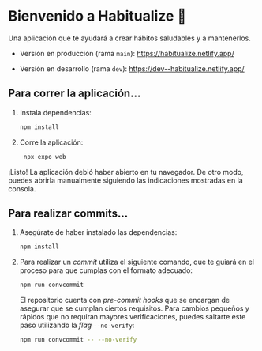 # Bienvenido a Habitualize 👋

Una aplicación que te ayudará a crear hábitos saludables y a mantenerlos.

- Versión en producción (rama `main`): https://habitualize.netlify.app/

- Versión en desarrollo (rama `dev`): https://dev--habitualize.netlify.app/

## Para correr la aplicación...

1. Instala dependencias:

   ```bash
   npm install
   ```

2. Corre la aplicación:

   ```bash
    npx expo web
   ```

¡Listo! La aplicación debió haber abierto en tu navegador. De otro modo, puedes abrirla manualmente siguiendo las indicaciones mostradas en la consola.

## Para realizar commits...

1. Asegúrate de haber instalado las dependencias:

   ```bash
   npm install
   ```

2. Para realizar un _commit_ utiliza el siguiente comando, que te guiará en el proceso para que cumplas con el formato adecuado:

   ```bash
   npm run convcommit
   ```

   El repositorio cuenta con _pre-commit hooks_ que se encargan de asegurar que se cumplan ciertos requisitos. Para cambios pequeños y rápidos que no requiran mayores verificaciones, puedes saltarte este paso utilizando la _flag_ `--no-verify`:

   ```bash
   npm run convcommit -- --no-verify
   ```
